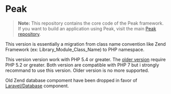 # Peak

> **Note:** This repository contains the core code of the Peak framework. If you want to build an application using Peak, visit the main [Peak repository](https://github.com/peakphp/peak).

This version is essentially a migration from class name convention like Zend Framework (ex: Library_Module_Class_Name) to PHP namespace.

This version version work with PHP 5.4 or greater. The [older version](https://github.com/1Franck/Peak) require PHP 5.2 or greater. Both version are compatible with PHP 7 but i strongly recommand to use this version. Older version is no more supported.

Old Zend database compoment have been dropped in favor of [Laravel/Database](https://github.com/illuminate/database) component.



